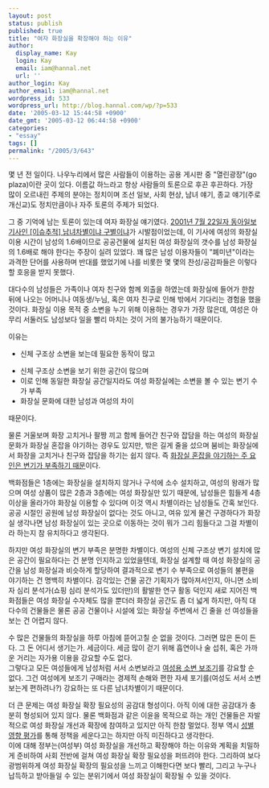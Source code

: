 ```yaml
---
layout: post
status: publish
published: true
title: "여자 화장실을 확장해야 하는 이유"
author:
  display_name: Kay
  login: Kay
  email: iam@hannal.net
  url: ''
author_login: Kay
author_email: iam@hannal.net
wordpress_id: 533
wordpress_url: http://blog.hannal.com/wp/?p=533
date: '2005-03-12 15:44:58 +0900'
date_gmt: '2005-03-12 06:44:58 +0900'
categories:
- "essay"
tags: []
permalink: "/2005/3/643"
---
```

<p>몇 년 전 일이다. 나우누리에서 많은 사람들이 이용하는 공용 게시판 중 "열린광장"(go plaza)이란 곳이 있다. 이름값 하느라고 항상 사람들의 토론으로 후끈 후끈하다. 가장 많이 오르내린 주제의 분야는 정치이며 조선 일보, 사회 현상, 남녀 얘기, 종교 얘기(주로 개신교)도 정치만큼이나 자주 토론의 주제가 되었다.</p>
<p>그 중 기억에 남는 토론이 있는데 여자 화장실 얘기였다. <a href="http://news.naver.com/news/read.php?mode=LSD&office_id=020&article_id=0000076116&section_id=102&menu_id=102">2001년 7월 22일자 동아일보 기사인 [이슈추적] 남녀차별이냐 구별이냐</a>가 시발점이었는데, 이 기사에 여성의 화장실 이용 시간이 남성의 1.6배이므로 공공건물에 설치된 여성 화장실의 갯수를 남성 화장실의 1.6배로 해야 한다는 주장이 실려 있었다. 꽤 많은 남성 이용자들이 "폐미년"이라는 과격한 단어를 사용하며 반대를 했었기에 나를 비롯한 몇 몇의 찬성/공감파들은 이렇다할 호응을 받지 못했다.</p>
<p>대다수의 남성들은 가족이나 여자 친구와 함께 외출을 하였는데 화장실에 들어가 한참 뒤에 나오는 어머니나 여동생/누님, 혹은 여자 친구로 인해 밖에서 기다리는 경험을 했을 것이다. 화장실 이용 목적 중 소변을 누기 위해 이용하는 경우가 가장 많은데, 여성은 아무리 서둘러도 남성보다 일을 빨리 마치는 것이 거의 불가능하기 때문이다.</p>
<p>이유는
<ul>
<li /> 신체 구조상 소변을 보는데 필요한 동작이 많고</p>
<li /> 신체 구조상 소변을 보기 위한 공간이 많으며
<li /> 이로 인해 동일한 화장실 공간일지라도 여성 화장실에는 소변을 볼 수 있는 변기 수가 부족
<li /> 화장실 문화에 대한 남성과 여성의 차이</ul>
<p>때문이다.</p>
<p>물론 거울보며 화장 고치거나 팔짱 끼고 함께 들어간 친구와 잡담을 하는 여성의 화장실 문화가 화장실 혼잡을 야기하는 경우도 있지만, 밖은 길게 줄을 섰으며 붐비는 화장실에서 화장을 고치거나 친구와 잡담을 하기는 쉽지 않다. 즉 <a href="http://news.naver.com/news/read.php?mode=LSD&office_id=025&article_id=0000546889&section_id=102&menu_id=102">화장실 혼잡을 야기하는 주 요인은 변기가 부족하기 때문</a>이다.</p>
<p>백화점들은 1층에는 화장실을 설치하지 않거나 구석에 소수 설치하고, 여성의 왕래가 많으며 여성 상품이 많은 2층과 3층에는 여성 화장실만 있기 때문에, 남성들은 힘들게 4층 이상을 올라가야 화장실 이용할 수 있다며 이것 역시 차별이라는 남성들도 간혹 보인다. 공공 시절인 공원에 남성 화장실이 없다는 것도 아니고, 여유 있게 물건 구경하다가 화장실 생각나면 남성 화장실이 있는 곳으로 이동하는 것이 뭐가 그리 힘들다고 그걸 차별이라 하는지 참 유치하다고 생각된다.</p>
<p>하지만 여성 화장실의 변기 부족은 분명한 차별이다. 여성의 신체 구조상 변기 설치에 많은 공간이 필요하다는 건 분명 인지하고 있었을텐데, 화장실 설계할 때 여성 화장실의 공간을 남성 화장실과 비슷하게 할당하여 결과적으로 변기 수 부족으로 여성들의 불편을 야기하는 건 명백히 차별이다. 감각있는 건물 공간 기획자가 많아져서인지, 아니면 소비자 심리 분석가(쇼핑 심리 분석가도 있더만)의 활발한 연구 활동 덕인지 새로 지어진 백화점들은 여성 화장실 수자체도 많을 뿐더러 화장실 공간도 좀 더 넓게 하지만, 아직 대다수의 건물들은 물론 공공 건물이나 시설에 있는 화장실 주변에서 긴 줄을 선 여성들을 보는 건 어렵지 않다.</p>
<p>수 많은 건물들의 화장실을 하루 아침에 뜯어고칠 순 없을 것이다. 그러면 많은 돈이 든다. 그 돈 어디서 생기는가. 세금이다. 세금 많이 걷기 위해 흡연이나 술 섭취, 혹은 가까운 거리는 자가용 이용을 강요할 수도 없다.<br />
그렇다고 모든 여성들에게 남성처럼 서서 소변보라고 <a href="http://acaciavenb.co.kr/main.htm">여성용 소변 보조기</a>를 강요할 순 없다. 그건 여성에게 보조기 구매라는 경제적 손해와 편한 자세 포기를(여성도 서서 소변보는게 편하려나?) 강요하는 또 다른 남녀차별이기 때문이다.</p>
<p>더 큰 문제는 여성 화장실 확장 필요성의 공감대 형성이다. 아직 이에 대한 공감대가 충분히 형성되어 있지 않다. 물론 백화점과 같은 이윤을 목적으로 하는 개인 건물들은 자발적으로 여성 화장실 개선과 확장에 참여하고 있지만 아직 한참 멀었다. 정부 역시 <a href="http://news.naver.com/news/read.php?mode=LSD&office_id=025&article_id=0000532797&section_id=102&menu_id=102">성별 영향 평가</a>를 통해 정책을 세운다고는 하지만 아직 미진하다고 생각한다.<br />
이에 대해 정부는(여성부) 여성 화장실을 개선하고 확장해야 하는 이유와 계획을 치밀하게 준비하여 사회 전반에 걸쳐 여성 화장실 확장 필요성을 퍼뜨려야 한다. 그리하여 보다 광범위하게 여성 화장실 확장의 필요성을 느끼고 이해한다면 보다 빨리, 그리고 누구나 납득하고 받아들일 수 있는 분위기에서 여성 화장실이 확장될 수 있을 것이다.</p>
